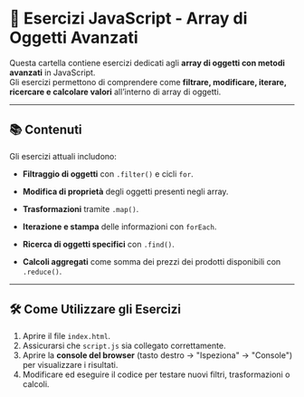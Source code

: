 # 🚀 Esercizi JavaScript - Array di Oggetti Avanzati

Questa cartella contiene esercizi dedicati agli **array di oggetti con metodi avanzati** in JavaScript.    
Gli esercizi permettono di comprendere come **filtrare, modificare, iterare, ricercare e calcolare valori** all’interno di array di oggetti.

---

## 📚 Contenuti

Gli esercizi attuali includono:

- **Filtraggio di oggetti** con `.filter()` e cicli `for`.

- **Modifica di proprietà** degli oggetti presenti negli array.

- **Trasformazioni** tramite `.map()`.  

- **Iterazione e stampa** delle informazioni con `forEach`.

- **Ricerca di oggetti specifici** con `.find()`.  

- **Calcoli aggregati** come somma dei prezzi dei prodotti disponibili con `.reduce()`.  

---

## 🛠️ Come Utilizzare gli Esercizi

1. Aprire il file `index.html`.  
2. Assicurarsi che `script.js` sia collegato correttamente.  
3. Aprire la **console del browser** (tasto destro → "Ispeziona" → "Console") per visualizzare i risultati.  
4. Modificare ed eseguire il codice per testare nuovi filtri, trasformazioni o calcoli.